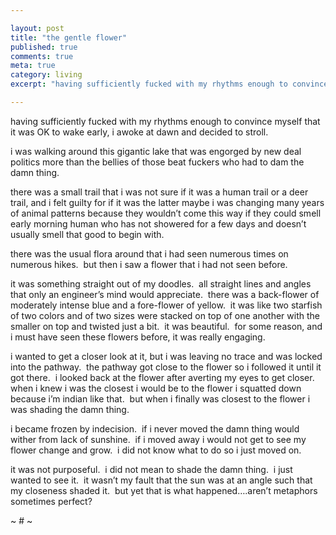 ```yaml
---

layout: post
title: "the gentle flower"
published: true
comments: true
meta: true
category: living
excerpt: "having sufficiently fucked with my rhythms enough to convince myself that it was OK to wake early, i awoke at dawn and decided to stroll."

---
```


having sufficiently fucked with my rhythms enough to convince myself that it was OK to wake early, i awoke at dawn and decided to stroll.

i was walking around this gigantic lake that was engorged by new deal politics more than the bellies of those beat fuckers who had to dam the damn thing.  

there was a small trail that i was not sure if it was a human trail or a deer trail, and i felt guilty for if it was the latter maybe i was changing many years of animal patterns because they wouldn’t come this way if they could smell early morning human who has not showered for a few days and doesn’t usually smell that good to begin with.  

there was the usual flora around that i had seen numerous times on numerous hikes.  but then i saw a flower that i had not seen before.  

it was something straight out of my doodles.  all straight lines and angles that only an engineer’s mind would appreciate.  there was a back-flower of moderately intense blue and a fore-flower of yellow.  it was like two starfish of two colors and of two sizes were stacked on top of one another with the smaller on top and twisted just a bit.  it was beautiful.  for some reason, and i must have seen these flowers before, it was really engaging.

i wanted to get a closer look at it, but i was leaving no trace and was locked into the pathway.  the pathway got close to the flower so i followed it until it got there.  i looked back at the flower after averting my eyes to get closer.  when i knew i was the closest i would be to the flower i squatted down because i’m indian like that.  but when i finally was closest to the flower i was shading the damn thing.

i became frozen by indecision.  if i never moved the damn thing would wither from lack of sunshine.  if i moved away i would not get to see my flower change and grow.  i did not know what to do so i just moved on.

it was not purposeful.  i did not mean to shade the damn thing.  i just wanted to see it.  it wasn’t my fault that the sun was at an angle such that my closeness shaded it.  but yet that is what happened….aren’t metaphors sometimes perfect?

~ # ~
